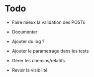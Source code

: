 # Todo

- Faire mieux la validation des POSTs
- Documenter
- Ajouter du log ?
- Ajouter le parametrage dans les tests

- Gérer les chemins/relatifs
- Revoir la visibilité
